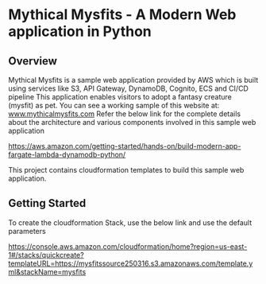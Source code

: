 # Mythical Mysfits - A Modern Web application in Python

## Overview

Mythical Mysfits is a sample web application provided by AWS which is built using services like S3, API Gateway, DynamoDB, Cognito, ECS and CI/CD pipeline
This application enables visitors to adopt a fantasy creature (mysfit) as pet. You can see a working sample of this website at: www.mythicalmysfits.com
Refer the below link for the complete details about the architecture and various components involved in this sample web application

https://aws.amazon.com/getting-started/hands-on/build-modern-app-fargate-lambda-dynamodb-python/

This project contains cloudformation templates to build this sample web application.




## Getting Started

To create the cloudformation Stack, use the below link and use the default parameters

https://console.aws.amazon.com/cloudformation/home?region=us-east-1#/stacks/quickcreate?templateURL=https://mysfitssource250316.s3.amazonaws.com/template.yml&stackName=mysfits
